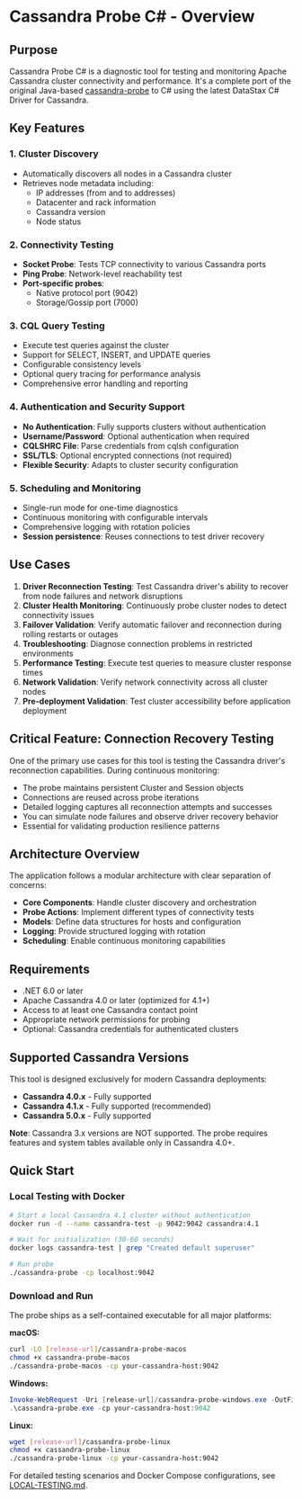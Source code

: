# Cassandra Probe C# - Overview

## Purpose

Cassandra Probe C# is a diagnostic tool for testing and monitoring Apache Cassandra cluster connectivity and performance. It's a complete port of the original Java-based [cassandra-probe](https://github.com/digitalis-io/cassandra-probe) to C# using the latest DataStax C# Driver for Cassandra.

## Key Features

### 1. Cluster Discovery
- Automatically discovers all nodes in a Cassandra cluster
- Retrieves node metadata including:
  - IP addresses (from and to addresses)
  - Datacenter and rack information
  - Cassandra version
  - Node status

### 2. Connectivity Testing
- **Socket Probe**: Tests TCP connectivity to various Cassandra ports
- **Ping Probe**: Network-level reachability test
- **Port-specific probes**:
  - Native protocol port (9042)
  - Storage/Gossip port (7000)

### 3. CQL Query Testing
- Execute test queries against the cluster
- Support for SELECT, INSERT, and UPDATE queries
- Configurable consistency levels
- Optional query tracing for performance analysis
- Comprehensive error handling and reporting

### 4. Authentication and Security Support
- **No Authentication**: Fully supports clusters without authentication
- **Username/Password**: Optional authentication when required
- **CQLSHRC File**: Parse credentials from cqlsh configuration
- **SSL/TLS**: Optional encrypted connections (not required)
- **Flexible Security**: Adapts to cluster security configuration

### 5. Scheduling and Monitoring
- Single-run mode for one-time diagnostics
- Continuous monitoring with configurable intervals
- Comprehensive logging with rotation policies
- **Session persistence**: Reuses connections to test driver recovery

## Use Cases

1. **Driver Reconnection Testing**: Test Cassandra driver's ability to recover from node failures and network disruptions
2. **Cluster Health Monitoring**: Continuously probe cluster nodes to detect connectivity issues
3. **Failover Validation**: Verify automatic failover and reconnection during rolling restarts or outages
4. **Troubleshooting**: Diagnose connection problems in restricted environments
5. **Performance Testing**: Execute test queries to measure cluster response times
6. **Network Validation**: Verify network connectivity across all cluster nodes
7. **Pre-deployment Validation**: Test cluster accessibility before application deployment

## Critical Feature: Connection Recovery Testing

One of the primary use cases for this tool is testing the Cassandra driver's reconnection capabilities. During continuous monitoring:
- The probe maintains persistent Cluster and Session objects
- Connections are reused across probe iterations
- Detailed logging captures all reconnection attempts and successes
- You can simulate node failures and observe driver recovery behavior
- Essential for validating production resilience patterns

## Architecture Overview

The application follows a modular architecture with clear separation of concerns:

- **Core Components**: Handle cluster discovery and orchestration
- **Probe Actions**: Implement different types of connectivity tests
- **Models**: Define data structures for hosts and configuration
- **Logging**: Provide structured logging with rotation
- **Scheduling**: Enable continuous monitoring capabilities

## Requirements

- .NET 6.0 or later
- Apache Cassandra 4.0 or later (optimized for 4.1+)
- Access to at least one Cassandra contact point
- Appropriate network permissions for probing
- Optional: Cassandra credentials for authenticated clusters

## Supported Cassandra Versions

This tool is designed exclusively for modern Cassandra deployments:
- **Cassandra 4.0.x** - Fully supported
- **Cassandra 4.1.x** - Fully supported (recommended)
- **Cassandra 5.0.x** - Fully supported

**Note**: Cassandra 3.x versions are NOT supported. The probe requires features and system tables available only in Cassandra 4.0+.

## Quick Start

### Local Testing with Docker

```bash
# Start a local Cassandra 4.1 cluster without authentication
docker run -d --name cassandra-test -p 9042:9042 cassandra:4.1

# Wait for initialization (30-60 seconds)
docker logs cassandra-test | grep "Created default superuser"

# Run probe
./cassandra-probe -cp localhost:9042
```

### Download and Run

The probe ships as a self-contained executable for all major platforms:

**macOS:**
```bash
curl -LO [release-url]/cassandra-probe-macos
chmod +x cassandra-probe-macos
./cassandra-probe-macos -cp your-cassandra-host:9042
```

**Windows:**
```powershell
Invoke-WebRequest -Uri [release-url]/cassandra-probe-windows.exe -OutFile cassandra-probe.exe
.\cassandra-probe.exe -cp your-cassandra-host:9042
```

**Linux:**
```bash
wget [release-url]/cassandra-probe-linux
chmod +x cassandra-probe-linux
./cassandra-probe-linux -cp your-cassandra-host:9042
```

For detailed testing scenarios and Docker Compose configurations, see [LOCAL-TESTING.md](LOCAL-TESTING.md).